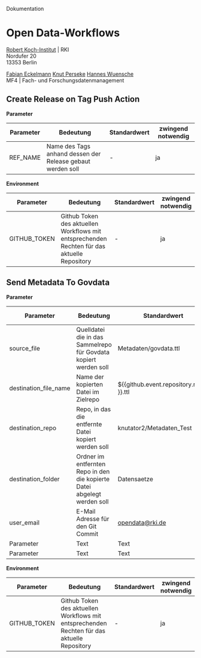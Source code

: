 Dokumentation
# Open Data-Workflows

[Robert Koch-Institut](https://rki.de) | RKI  
Nordufer 20  
13353 Berlin

[Fabian Eckelmann](https://github.com/eckelmannf)
[Knut Perseke](https://github.com/eckelmannf)
[Hannes Wuensche](https://orcid.org/0000-0002-8837-0326)  
MF4 | Fach- und Forschungsdatenmanagement

## Create Release on Tag Push Action

**Parameter**

| Parameter | Bedeutung                                                  | Standardwert | zwingend notwendig |
|-----------|------------------------------------------------------------|--------------|--------------------|
| REF_NAME  | Name des Tags anhand dessen der Release gebaut werden soll | -            | ja                 |

**Environment**

| Parameter    | Bedeutung                                                                                   | Standardwert | zwingend notwendig |
|--------------|---------------------------------------------------------------------------------------------|--------------|--------------------|
| GITHUB_TOKEN | Github Token des aktuellen Workflows mit entsprechenden Rechten für das aktuelle Repository | -            | ja                 |

## Send Metadata To Govdata

**Parameter**

| Parameter             | Bedeutung                                                                | Standardwert                            | zwingend notwendig |
|-----------------------|--------------------------------------------------------------------------|-----------------------------------------|--------------------|
| source_file           | Quelldatei die in das Sammelrepo für Govdata kopiert werden soll         | Metadaten/govdata.ttl                   | nein               |
| destination_file_name | Name der kopierten Datei im Zielrepo                                     | ${{github\.event.repository.name }}.ttl | nein               |
| destination_repo      | Repo, in das die entfernte Datei kopiert werden soll                     | knutator2/Metadaten_Test                | nein               | 
| destination_folder    | Ordner im entfernten Repo in den die kopierte Datei abgelegt werden soll | Datensaetze                             | nein               |
| user_email            | E-Mail Adresse für den Git Commit                                        | opendata@rki.de                         | nein               |
| Parameter             | Text                                                                     | Text                                    | Text               |
| Parameter             | Text                                                                     | Text                                    | Text               |

**Environment**

| Parameter    | Bedeutung                                                                                   | Standardwert | zwingend notwendig |
|--------------|---------------------------------------------------------------------------------------------|--------------|--------------------|
| GITHUB_TOKEN | Github Token des aktuellen Workflows mit entsprechenden Rechten für das aktuelle Repository | -            | ja                 |